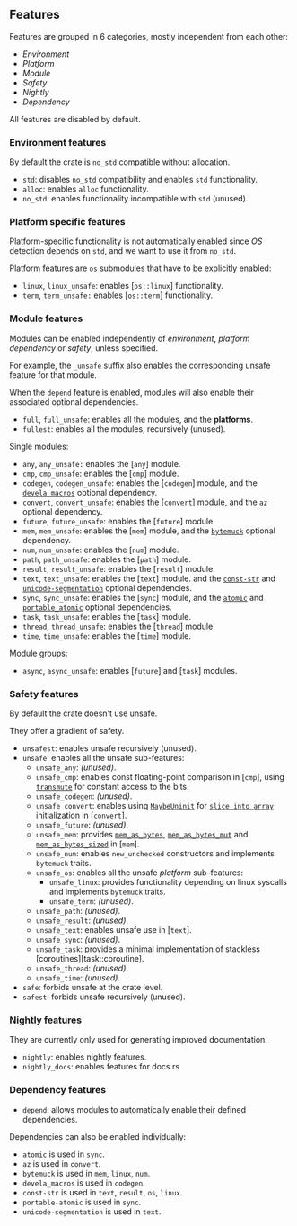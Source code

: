 ## Features

Features are grouped in 6 categories, mostly independent from each other:
- *Environment*
- *Platform*
- *Module*
- *Safety* 
- *Nightly*
- *Dependency*

All features are disabled by default.


### Environment features

By default the crate is `no_std` compatible without allocation.

- `std`: disables `no_std` compatibility and enables `std` functionality.
- `alloc`: enables `alloc` functionality.
- `no_std`: enables functionality incompatible with `std` (unused).


### Platform specific features

Platform-specific functionality is not automatically enabled since *OS* detection
depends on `std`, and we want to use it from `no_std`.

Platform features are `os` submodules that have to be explicitly enabled:
- `linux`, `linux_unsafe`: enables [`os::linux`] functionality.
- `term`, `term_unsafe:` enables [`os::term`] functionality.


### Module features

Modules can be enabled independently of *environment*, *platform* *dependency*
or *safety*, unless specified.

For example, the `_unsafe` suffix also enables the corresponding unsafe feature
for that module.

When the `depend` feature is enabled, modules will also enable their associated
optional dependencies.

- `full`, `full_unsafe`: enables all the modules, and the **platforms**.
- `fullest`: enables all the modules, recursively (unused).

Single modules: 
- `any`, `any_unsafe:` enables the [`any`] module.
- `cmp`, `cmp_unsafe`: enables the [`cmp`] module.
- `codegen`, `codegen_unsafe`: enables the [`codegen`] module,
  and the [`devela_macros`] optional dependency.
- `convert`, `convert_unsafe`: enables the [`convert`] module,
  and the [`az`] optional dependency.
- `future`, `future_unsafe`: enables the [`future`] module.
- `mem`, `mem_unsafe`: enables the [`mem`] module,
  and the [`bytemuck`] optional dependency.
- `num`, `num_unsafe`: enables the [`num`] module.
- `path`, `path_unsafe`: enables the [`path`] module.
- `result`, `result_unsafe`: enables the [`result`] module.
- `text`, `text_unsafe`: enables the [`text`] module.
  and the [`const-str`] and [`unicode-segmentation`] optional dependencies.
- `sync`, `sync_unsafe`: enables the [`sync`] module,
  and the [`atomic`] and [`portable_atomic`] optional dependencies.
- `task`, `task_unsafe`: enables the [`task`] module.
- `thread`, `thread_unsafe`: enables the [`thread`] module.
- `time`, `time_unsafe`: enables the [`time`] module.

Module groups:
- `async`, `async_unsafe`: enables [`future`] and [`task`] modules.


### Safety features

By default the crate doesn't use unsafe.

They offer a gradient of safety.

- `unsafest`: enables unsafe recursively (unused).
- `unsafe`: enables all the unsafe sub-features:
  - `unsafe_any`: *(unused)*.
  - `unsafe_cmp`: enables const floating-point comparison in [`cmp`],
       using [`transmute`] for constant access to the bits.
  - `unsafe_codegen`: *(unused)*.
  - `unsafe_convert`: enables using [`MaybeUninit`] for [`slice_into_array`]
      initialization in [`convert`].
  - `unsafe_future`: *(unused)*.
  - `unsafe_mem`: provides [`mem_as_bytes`], [`mem_as_bytes_mut`] and
    [`mem_as_bytes_sized`] in [`mem`].
  - `unsafe_num`: enables `new_unchecked` constructors and implements `bytemuck` traits.
  - `unsafe_os`: enables all the unsafe *platform* sub-features:
    - `unsafe_linux`: provides functionality depending on linux syscalls and
         implements `bytemuck` traits.
    - `unsafe_term`: *(unused)*.
  - `unsafe_path`: *(unused)*.
  - `unsafe_result`: *(unused)*.
  - `unsafe_text`: enables unsafe use in [`text`].
  - `unsafe_sync`: *(unused)*.
  - `unsafe_task`: provides a minimal implementation of stackless
    [coroutines][task::coroutine].
  - `unsafe_thread`: *(unused)*.
  - `unsafe_time`: *(unused)*.
- `safe`: forbids unsafe at the crate level.
- `safest`: forbids unsafe recursively (unused).


### Nightly features

They are currently only used for generating improved documentation.

- `nightly`: enables nightly features.
- `nightly_docs`: enables features for docs.rs


### Dependency features

- `depend`: allows modules to automatically enable their defined dependencies.

Dependencies can also be enabled individually:
- `atomic` is used in `sync`.
- `az` is used in `convert`.
- `bytemuck` is used in `mem`, `linux`, `num`.
- `devela_macros` is used in `codegen`.
- `const-str` is used in `text`, `result`, `os`, `linux`.
- `portable-atomic` is used in `sync`.
- `unicode-segmentation` is used in `text`.

[`IntBuf`]: text::IntBuf
[`IntBufable`]: text::IntBufAble
[`slice_into_array`]: convert::collection::slice_into_array
[`MaybeUninit`]: core::mem::MaybeUninit
[`transmute`]: core::mem::transmute
[`mem_as_bytes`]: mem::mem_as_bytes
[`mem_as_bytes_mut`]: mem::mem_as_bytes_mut
[`mem_as_bytes_sized`]: mem::mem_as_bytes_sized

[`atomic`]: depend::atomic
[`az`]: depend::az
[`bytemuck`]: depend::bytemuck
[`devela_macros`]: depend::devela_macros
[`const-str`]: depend::const_str
[`portable_atomic`]: depend::portable_atomic
[`unicode-segmentation`]: depend::unicode_segmentation
